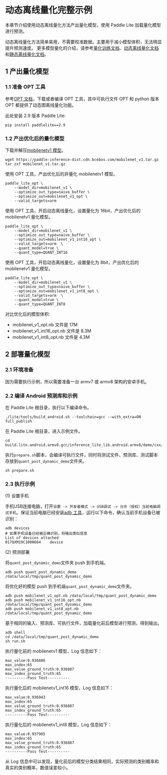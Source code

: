 # 动态离线量化完整示例

本章节介绍使用动态离线量化方法产出量化模型，使用 Paddle Lite 加载量化模型进行预测。

动态离线量化方法简单易用，不需要校准数据。主要用于减小模型体积，无法明显提升预测速度。
更多模型量化的介绍，请参考[量化训练文档](./quant_aware)、[动态离线量化文档](./quant_post_dynamic)和[静态离线量化文档](./quant_post_static)。

## 1 产出量化模型

### 1.1 准备 OPT 工具

参考[OPT 文档](./model_optimize_tool)，下载或者编译 OPT 工具，其中可执行文件 OPT 和 python 版本 OPT 都提供了动态图离线量化功能。

此处安装 2.9 版本 Paddle Lite:

```
pip install paddlelite==2.9 
```

### 1.2 产出优化后的量化模型

下载并解压[mobilenetv1 模型](https://paddle-inference-dist.cdn.bcebos.com/mobilenet_v1.tar.gz)。
```
wget https://paddle-inference-dist.cdn.bcebos.com/mobilenet_v1.tar.gz
tar zxf mobilenet_v1.tar.gz
```

使用 OPT 工具，产出优化后的非量化 mobilenetv1 模型。

```shell
paddle_lite_opt \
    --model_dir=mobilenet_v1 \
    --optimize_out_type=naive_buffer \
    --optimize_out=mobilenet_v1_opt \
    --valid_targets=arm
```

使用 OPT 工具，开启动态离线量化，设置量化为 16bit，产出优化后的 mobilenetv1 量化模型。

```shell
paddle_lite_opt \
    --model_dir=mobilenet_v1 \
    --optimize_out_type=naive_buffer \
    --optimize_out=mobilenet_v1_int16_opt \
    --valid_targets=arm  \
    --quant_model=true \
    --quant_type=QUANT_INT16
```

使用 OPT 工具，开启动态离线量化，设置量化为 8bit，产出优化后的 mobilenetv1 量化模型。

```shell
paddle_lite_opt \
    --model_dir=mobilenet_v1 \
    --optimize_out_type=naive_buffer \
    --optimize_out=mobilenet_v1_int8_opt \
    --valid_targets=arm  \
    --quant_model=true \
    --quant_type=QUANT_INT8
```

对比优化后的模型体积:
* mobilenet_v1_opt.nb 文件是 17M
* mobilenet_v1_int16_opt.nb 文件是 8.3M
* mobilenet_v1_int8_opt.nb 文件是 4.3M

## 2 部署量化模型

### 2.1 环境准备

因为需要执行示例，所以需要准备一台 armv7 或 armv8 架构的安卓手机。

### 2.2 编译 Android 预测库和示例

在 Paddle Lite 根目录，执行以下编译命令。

```
./lite/tools/build_android.sh --toolchain=gcc --with_extra=ON full_publish
```

在 Paddle Lite 根目录，进入示例文件。

```
cd build.lite.android.armv8.gcc/inference_lite_lib.android.armv8/demo/cxx/quant_post_dynamic
```

执行`prepare.sh`脚本，会编译可执行文件，同时将测试文件、预测库、测试脚本存放到`quant_post_dynamic_demo`文件夹。

```
sh prepare.sh
```

### 2.3 执行示例

(1) 设置手机

手机USB连接电脑，打开`设置 -> 开发者模式 -> USB调试 -> 允许（授权）当前电脑调试手机`。保证当前电脑已经安装[adb 工具](https://developer.android.com/studio/command-line/adb)，运行以下命令，确认当前手机设备已被识别：

``` shell
adb devices
# 如果手机设备已经被正确识别，将输出类似信息
List of devices attached
017QXM19C1000664	device
```

(2) 预测部署

将`quant_post_dynamic_demo`文件夹 push 到手机端。

```
adb push quant_post_dynamic_demo /data/local/tmp/quant_post_dynamic_demo
```

将优化好的模型 push 到手机端`quant_post_dynamic_demo`文件夹。

```
adb push mobilenet_v1_opt.nb /data/local/tmp/quant_post_dynamic_demo
adb push mobilenet_v1_int16_opt.nb /data/local/tmp/quant_post_dynamic_demo
adb push mobilenet_v1_int8_opt.nb /data/local/tmp/quant_post_dynamic_demo
```

基于相同的输入、预测库、可执行文件，加载量化前后模型进行预测，得到输出。

```
adb shell
cd /data/local/tmp/quant_post_dynamic_demo
sh run.sh
```

执行量化前的 mobilenetv1 模型，Log 信息如下：

```
max_value:0.936886
max_index:65
max_value_ground_truth:0.936887
max_index_ground_truth:65
----------Pass Test----------
```

执行量化后的 mobilenetv1_int16 模型，Log 信息如下：

```
max_value:0.936943
max_index:65
max_value_ground_truth:0.936887
max_index_ground_truth:65
----------Pass Test----------
```

执行量化后的 mobilenetv1_int8 模型，Log 信息如下：
```
max_value:0.937905
max_index:65
max_value_ground_truth:0.936887
max_index_ground_truth:65
----------Pass Test----------
```

从 Log 信息中可以发现，量化前后的模型分类结果相同，实际预测的类别概率和真实的类别概率，数值误差较小。
